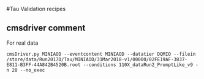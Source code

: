 #Tau Validation recipes

## cmsdriver comment
For real data
```
cmsDriver.py MINIAOD --eventcontent MINIAOD --datatier DQMIO --filein /store/data/Run2017D/Tau/MINIAOD/31Mar2018-v1/00000/02FE19AF-3837-E811-B3FF-44A842B4520B.root --conditions 110X_dataRun2_PromptLike_v9 -n 20 --no_exec
```


